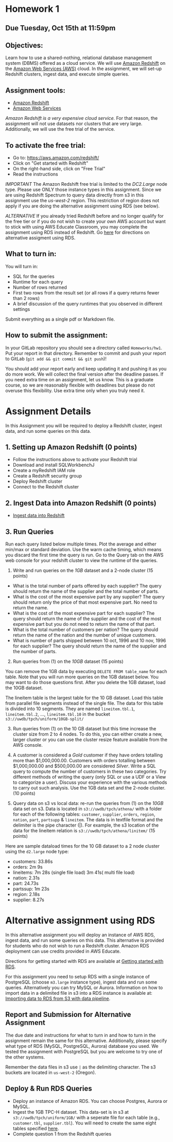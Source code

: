# Homework 1

## Due Tuesday, Oct 15th at 11:59pm

## Objectives: 

Learn how to use a shared-nothing, relational database management system (DBMS) offered
as a cloud service. We will use <a href="https://aws.amazon.com/redshift/">Amazon Redshift</a> on the
<a href="https://aws.amazon.com/">Amazon Web Services (AWS)</a> cloud. In the assignment, we will set-up Redshift clusters, ingest data, and execute simple queries.

## Assignment tools:
  - <a href="https://aws.amazon.com/redshift/">Amazon Redshift</a>
  - <a href="https://aws.amazon.com/">Amazon Web Services</a></p>

*Amazon Redshift is a very expensive cloud service.*
For that reason, the assignment will not use datasets nor clusters that are very large. Additionally, we will use the free trial of the service.

## To activate the free trial:
  - Go to: <a href="https://aws.amazon.com/redshift/">https://aws.amazon.com/redshift/</a>
  - Click on "Get started with Redshift"
  - On the right-hand side, click on "Free Trial"
  - Read the instructions

*IMPORTANT* The Amazon Redshift free trial is limited to the *DC2.Large* node type. Please use ONLY those instance types in this assignment. Since we are using Redshift Spectrum to query data directly from s3 in this assignment use the *us-west-2* region. This restriction of region does not apply if you are doing the alternative assignment using RDS (see below).

*ALTERNATIVE* If you already tried Redshift before and no longer qualify for the free tier or if you do not wish to create your own AWS account but want to stick with using AWS Educate Classroom, you may complete the assignment using RDS instead of Redshift.  Go <a href="#alternative">here</a> for directions on alternative assigment using RDS.

## What to turn in:
You will turn in:
  - SQL for the queries
  - Runtime for each query
  - Number of rows returned
  - First two rows from the result set (or all rows if a query returns fewer than 2 rows) 
  - A brief discussion of the query runtimes that you observed in different settings

Submit everything as a single pdf or Markdown file.

## How to submit the assignment:

In your GitLab repository you should see a directory called `Homeworks/hw1`. Put your report in that directory. Remember to commit and push your report to GitLab (`git add && git commit && git push`)!

You should add your report early and keep updating it and pushing it as you do more work. We will collect the final version after the deadline passes. If you need extra time on an assignment, let us know. This is a graduate course, so we are reasonably flexible with deadlines but please do not overuse this flexibility. Use extra time only when you truly need it.

# Assignment Details

In this Assignment you will be required to deploy a Redshift cluster, ingest data, and run some queries on this data.

## 1. Setting up Amazon Redshift (0 points)
  - Follow the instructions above to activate your Redshift trial
  - Download and install SQLWorkbenchJ
  - Create a myRedshift IAM role
  - Create a Redshift security group
  - Deploy Redshift cluster
  - Connect to the Redshift cluster

## 2. Ingest Data into Amazon Redshift (0 points)
  - <a href="CreateTables.md">Ingest data into Redshift</a>

## 3. Run Queries

Run each query listed below multiple times. Plot the average and either min/max or standard deviation.  Use the warm cache timing, which means you discard the first time the query is run. Go to the Query tab on the AWS web console for your redshift cluster to view the runtime of the queries.

1. Write and run queries on the *1GB* dataset and a 2-node cluster (15 points)

  - What is the total number of parts offered by each supplier? The query should return the name of the supplier and the total number of parts.
  - What is the cost of the most expensive part by any supplier? The query should return only the price of that most expensive part. No need to return the name.
  - What is the cost of the most expensive part for each supplier? The query should return the name of the supplier and the cost of the most expensive part but you do not need to return the name of that part.
  - What is the total number of customers per nation? The query should return the name of the nation and the number of unique customers.
  - What is number of parts shipped between 10 oct, 1996 and 10 nov, 1996 for each supplier? The query should return the name of the supplier and the number of parts.

2. Run queries from (1) on the *10GB* dataset (15 points)

You can remove the 1GB data by executing `DELETE FROM table_name` for each table. Note that you will run more queries on the 1GB dataset below. You may want to do those questions first. After you delete the 1GB dataset, load the 10GB dataset.

The lineitem table is the largest table for the 10 GB dataset. Load this table from parallel file segments instead of the single file. The data for this table is divided into 10 segments. They are named `lineitem.tbl.1`, `lineitem.tbl.2`, ..., `lineitem.tbl.10` in the bucket `s3://uwdb/tpch/uniform/10GB-split/`

3. Run queries from (1) on the 10 GB dataset but this time increase the cluster size from 2 to 4 nodes.
    To do this, you can either create a new, larger cluster or you can use the cluster resize feature available from the AWS console.

4. A customer is considered a _Gold_ customer if they have orders totalling more than $1,000,000.00.    Customers with orders totalling between $1,000,000.00 and $500,000.00 are considered _Silver_.
    Write a SQL query to compute the number of customers in these two categories. Try different methods of writing the query (only SQL or use a UDF or a View to categorize a user).
    Discuss your experience with the various methods to carry out such analysis. Use the 1GB data set and the 2-node cluster. (10 points)

5. Query data on s3 vs local data: re-run the queries from (1) on the *10GB* data set on s3.
    Data is located in `s3://uwdb/tpch/athena/` with a folder for each of the following tables: `customer`, `supplier`, `orders`, `region`, `nation`, `part`, `partsupp` &amp; `lineitem`.
    The data is in textfile format and the delimiter is the pipe character (|).   For example, the s3 location of the data for the lineitem relation is `s3://uwdb/tpch/athena/linitem/` (15 points)

Here are sample dataload times for the 10 GB dataset to a 2 node cluster using the `d2.large` node type:
  - customers: 33.86s
  - orders: 2m 9s
  - lineitems: 7m 28s (single file load) 3m 41s( multi file load)
  - nation: 2.31s
  - part: 24.73s
  - partssup: 1m 23s
  - region: 2.18s
  - supplier: 8.27s


# Alternative assignment using RDS

In this alternative assignment you will deploy an instance of AWS RDS, ingest data, and run some queries on this data. This alternative is provided for students who do not wish to run a Redshift cluster. Amazon RDS deployment can use credits provided in AWS Educate.

Directions for getting started with RDS are available at <a href="https://aws.amazon.com/documentation/rds/">Getting started with RDS</a>.

For this assignment you need to setup RDS with a single instance of PostgreSQL (choose `m3.large` instance type), ingest data and run some queries. Alternatively you can try MySQL or Aurora.  Information on how to import data in a delimited file in s3 into a RDS instance is available at: <a href="https://docs.aws.amazon.com/datapipeline/latest/DeveloperGuide/dp-template-copys3tords.html">Importing data to RDS from S3 with data pipeline</a>.

## Report and Submission for Alternative Assignment

The due date and instructions for what to turn in and how to turn in the assignment remain the same for this alternative.  Additionally, please specify what type of RDS (MySQL, PostgreSQL, Aurora) database you used. We tested the assignment with PostgreSQL but you are welcome to try one of the other systems.

Remember the data files in s3 use `|` as the delimiting character. The s3 buckets are located in `us-west-2` (Oregon).

## Deploy &amp; Run RDS Queries
- Deploy an instance of Amazon RDS. You can choose Postgres, Aurora or MySQL.
- Ingest the 1GB TPC-H dataset. This data-set is in s3 at `s3://uwdb/tpch/uniform/1GB/` with a seperate file for each table (e.g., `customer.tbl`, `supplier.tbl`). You will need to create the same eight tables specified <a href="CreateTables.html">here</a>.
- Complete question 1 from the Redshift queries
